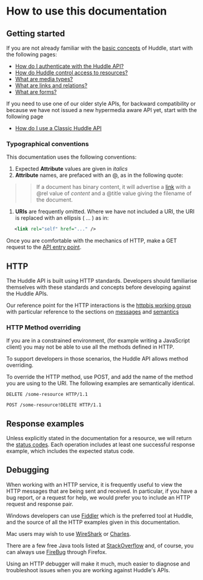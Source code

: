 # How to use this documentation #

## Getting started ##

If you are not already familiar with the [basic concepts](BasicConcepts) of Huddle, start with the following pages:

  * [How do I authenticate with the Huddle API?](Authentication)
  * [How do Huddle control access to resources?](AccessControl)
  * [What are media types?](MediaType)
  * [What are links and relations?](Link)
  * [What are forms?](Form)

If you need to use one of our older style APIs, for backward compatibility or because we have not issued a new hypermedia aware API yet, start with the following page
  * [How do I use a Classic Huddle API](Classic)

### Typographical conventions ###

This documentation uses the following conventions:

  1. Expected **Attribute** values are given in _italics_
  1. **Attribute** names, are prefaced with an @, as in the following quote:
> > If a document has binary content, it will advertise a [link](Link) with a @rel value of _content_ and a @title value giving the filename of the document.
  1. **URIs** are frequently omitted. Where we have not included a URI, the URI is replaced with an ellipsis ( ... ) as in:

```xml
   <link rel="self" href="..." />
```

Once you are comfortable with the mechanics of HTTP, make a GET request to the [API entry point](RootUri).

## HTTP ##

The Huddle API is built using HTTP standards.  Developers should familiarise themselves with these standards and concepts before developing against the Huddle APIs.

Our reference point for the HTTP interactions is the [httpbis working group](http://tools.ietf.org/wg/httpbis/) with particular reference to the sections on [messages](http://tools.ietf.org/html/draft-ietf-httpbis-p1-messaging-12) and [semantics](http://tools.ietf.org/html/draft-ietf-httpbis-p2-semantics-12)

### HTTP Method overriding ###

If you are in a constrained environment, (for example writing a JavaScript client) you may not be able to use all the methods defined in HTTP.

To support developers in those scenarios, the Huddle API allows method overriding.

To override the HTTP method, use POST, and add the name of the method you are using to the URI. The following examples are semantically identical.

```http
DELETE /some-resource HTTP/1.1
```

```http
POST /some-resource!DELETE HTTP/1.1
```

## Response examples ##

Unless explicitly stated in the documentation for a resource, we will return the [status codes](http). Each operation includes at least one successful response example, which includes the expected status code.

## Debugging ##

When working with an HTTP service, it is frequently useful to view the HTTP messages that are being sent and received. In particular, if you have a bug report, or a request for help, we would prefer you to include an HTTP request and response pair.

Windows developers can use [Fiddler](http://www.telerik.com/fiddler) which is the preferred tool at Huddle, and the source of all the HTTP examples given in this documentation.

Mac users may wish to use [WireShark](http://blogs.msdn.com/b/ddietric/archive/2009/06/08/http-debugging-for-silverlight-developers-mac-os-x-edition.aspx) or [Charles](http://www.charlesproxy.com/).

There are a few free Java tools listed at [StackOverflow](http://stackoverflow.com/questions/2040642/linux-alternative-to-fiddler2#2040877) and, of course, you can always use [FireBug](http://getfirebug.com) through Firefox.

Using an HTTP debugger will make it much, much easier to diagnose and troubleshoot issues when you are working against Huddle's APIs.
